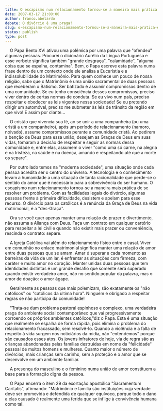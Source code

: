 ```yaml
---
title: O escapismo num relacionamento tornou-se a maneira mais prática de se resolver um problema
date: 2007-03-17 21:00:00
author: franco.abelardo
debate: O divórcio é uma praga?
slug: o-escapismo-num-relacionamento-tornou-se-a-maneira-mais-pratica-de-se-resolver-um-problema
status: publish 
type: post
---
```


    O Papa Bento XVI ativou uma polêmica por uma palavra que "ofendeu" algumas pessoas. Procurei o dicionário Aurélio da Língua Portuguesa e esse verbete significa também "grande desgraça", "calamidade", "alguma coisa que se espalha, contamina". Bem, o Papa escreve esta palavra numa frase dentro de um contexto onde ele analisa a Eucaristia e a indissolubilidade do Matrimônio. Para quem conhece um pouco de nossa religião, sabe que o Matrimônio é uma união sacramental de duas pessoas que receberam o Batismo. Ser batizado é assumir compromissos dentro de uma comunidade. Se eu tenho consciência desses compromissos, preciso viver dentro de certas normas de conduta. Se eu vivo num país, preciso respeitar e obedecer as leis vigentes nessa sociedade! Se eu pretendo dirigir um automóvel, preciso me submeter às leis de trânsito da região em que vivo! E assim por diante...    
  
    O cristão que vivencia sua fé, ao se unir a uma companheira (ou uma cristã a um companheiro), após um período de relacionamento (namoro, noivado), assume compromissos perante a comunidade cristã. Ao pedirem a benção de Deus para essa união, desejam as Graças de Deus em suas vidas, tomaram a decisão de respeitar e seguir as normas dessa comunidade e, entre elas, assumem o viver "como uma só carne, na alegria e na tristeza, na saúde e na doença, amando e respeitando até que a morte os separe".    
  
    Por outro lado temos na "moderna sociedade", uma situação onde cada pessoa acredita ser o centro do universo. A tecnologia e o conhecimento levam a humanidade a uma situação de tanta racionalidade que perde-se o sentido do amor que é necessário para a sobrevivência do ser humano. O escapismo num relacionamento tornou-se a maneira mais prática de se resolver um problema. Com as facilidades legais do divórcio, algumas pessoas frente à primeira dificuldade, desistem e apelam para esse recurso. O divórcio para os católicos é a renúncia da Graça de Deus na vida matrimonial, é a "des-Graça".    
  
    Ora se você quer apenas manter uma relação de prazer e divertimento, não assuma a Aliança com Deus. Faça um contrato em qualquer cartório para respeitar a lei civil e quando não existir mais prazer ou conveniência, rescinda o contrato: separe.    
  
    A Igreja Católica vai além do relacionamento físico entre o casal. Viver em comunhão no enlace matrimonial significa manter uma relação de amor entre duas pessoas que se amam. Amar é superar a cada momento as barreiras da vida de um lar, é enfrentar as situações com firmeza, com caráter e muito amor no coração. Manter unidas duas pessoas que tem identidades distintas é um grande desafio que somente será superado quando existir verdadeiro amor, não no sentido popular da palavra, mas o amor de doação: o amor ágape.    
  
    Geralmente as pessoas que mais polemizam, são exatamente os "não católicos" ou "católicos da ultima hora". Ninguém é obrigado a respeitar regras se não participa da comunidade!     
  
  
    "Trata-se dum problema pastoral espinhoso e complexo, uma verdadeira praga do ambiente social contemporâneo que vai progressivamente corroendo os próprios ambientes católicos,"diz o Papa. Esta é uma situação que realmente se espalha de forma rápida, pois elimina o problema do relacionamento fracassado, sem resolvê-lo. Quando a violência e a falta de respeito à vida surgem nos noticiários da mídia, não "entendemos" porque são causados esses atos. Os jovens infratores de hoje, via de regra são as crianças abandonadas pelas famílias destruídas em nome da "felicidade" pessoal de muitos homens e mulheres. Quanto maior o número de divórcios, mais crianças sem carinho, sem a proteção e o amor que se desenvolve em um ambiente familiar.    
  
    A presença do masculino e o feminino numa união de amor constituem a base para a formação digna da pessoa.    
  
    O Papa encerra o item 29 da exortação apostólica "Sacramentum Caritatis", afirmando: "Matrimônio e família são instituições cuja verdade deve ser promovida e defendida de qualquer equívoco, porque todo o dano a elas causado é realmente uma ferida que se inflige à convivência humana como tal.  


